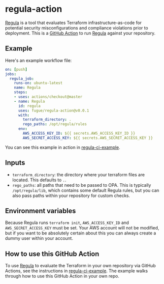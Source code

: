 # regula-action

[Regula] is a tool that evaluates Terraform infrastructure-as-code for potential security misconfigurations and compliance violations prior to deployment. This is a [GitHub Action] to run [Regula] against your repository.

## Example

Here's an example workflow file:

```yaml
on: [push]
jobs:
  regula_job:
    runs-on: ubuntu-latest
    name: Regula
    steps:
    - uses: actions/checkout@master
    - name: Regula
      id: regula
      uses: fugue/regula-action@v0.0.1
      with:
        terraform_directory: .
        rego_paths: /opt/regula/rules
      env:
        AWS_ACCESS_KEY_ID: ${{ secrets.AWS_ACCESS_KEY_ID }}
        AWS_SECRET_ACCESS_KEY: ${{ secrets.AWS_SECRET_ACCESS_KEY }}
```

You can see this example in action in
[regula-ci-example](https://github.com/fugue/regula-ci-example).

## Inputs

-   `terraform_directory`: the directory where your terraform files are located.
    This defaults to `.`.
-   `rego_paths`: all paths that need to be passed to OPA.  This is typically
    `/opt/regula/lib`, which contains some default Regula rules, but you can
    also pass paths within your repository for custom checks.

## Environment variables

Because Regula runs `terraform init`, `AWS_ACCESS_KEY_ID` and
`AWS_SECRET_ACCESS_KEY` must be set. Your AWS account will not be modified, but
if you want to be absolutely certain about this you can always create a dummy
user within your account.

[GitHub Action]: https://github.com/features/actions
[Regula]: https://github.com/fugue/regula

## How to use this GitHub Action

To use [Regula] to evaluate the Terraform in your own repository via GitHub Actions, see the instructions in [regula-ci-example](https://github.com/fugue/regula-ci-example). The example walks through how to use this GitHub Action in your own repo.